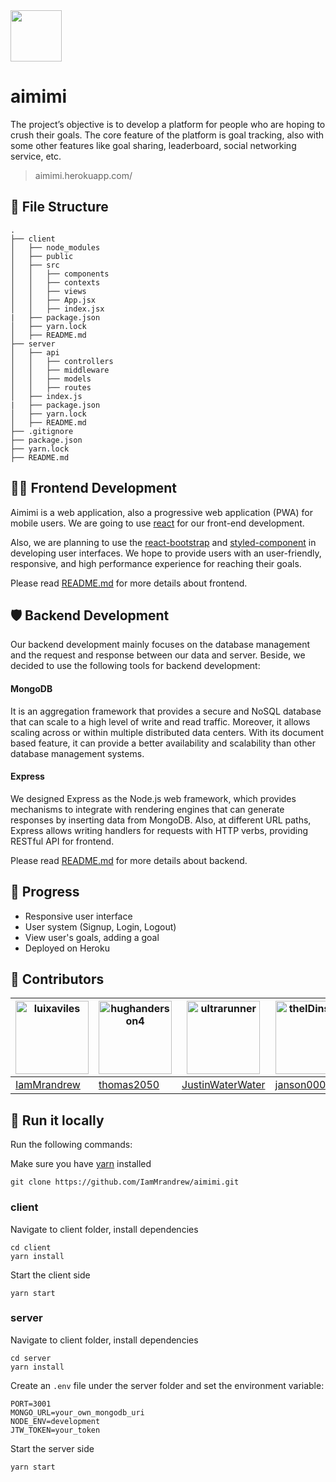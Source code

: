 <img src="https://user-images.githubusercontent.com/62586450/111118249-7be99080-85a3-11eb-81bc-55578f9afeec.png" width="82" height="82">

# aimimi

The project’s objective is to develop a platform for people who are hoping to crush their goals. The core feature of the platform is goal tracking, also with some other features like goal sharing, leaderboard, social networking service, etc.

> aimimi.herokuapp.com/

## 📁 File Structure

```
.
├── client
│   ├── node_modules
│   ├── public
│   ├── src
│   │   ├── components
│   │   ├── contexts
│   │   ├── views
│   │   ├── App.jsx
│   │   ├── index.jsx
|   ├── package.json
│   ├── yarn.lock
│   ├── README.md
├── server
│   ├── api
│   │   ├── controllers
│   │   ├── middleware
│   │   ├── models
│   │   ├── routes
│   ├── index.js
|   ├── package.json
│   ├── yarn.lock
│   ├── README.md
├── .gitignore
├── package.json
├── yarn.lock
├── README.md
```

## 💅🏻 Frontend Development

Aimimi is a web application, also a progressive web application (PWA) for mobile users. We are going to use [react](https://github.com/facebook/react) for our front-end development.

Also, we are planning to use the [react-bootstrap](https://react-bootstrap.github.io/getting-started/introduction) and [styled-component](https://styled-components.com/docs/basics) in developing user interfaces. We hope to provide users with an user-friendly, responsive, and high performance experience for reaching their goals.

Please read [README.md](https://github.com/IamMrandrew/aimimi/blob/master/client/README.md) for more details about frontend.

## 🛡️ Backend Development

Our backend development mainly focuses on the database management and the request and response between our data and server. Beside, we decided to use the following tools for backend development:

#### MongoDB

It is an aggregation framework that provides a secure and NoSQL database that can scale to a high level of write and read traffic. Moreover, it allows scaling across or within multiple distributed data centers. With its document based feature, it can provide a better availability and scalability than other database management systems.

#### Express

We designed Express as the Node.js web framework, which provides mechanisms to integrate with rendering engines that can generate responses by inserting data from MongoDB. Also, at different URL paths, Express allows writing handlers for requests with HTTP verbs, providing RESTful API for frontend.

Please read [README.md](https://github.com/IamMrandrew/aimimi/blob/master/server/README.md) for more details about backend.

## 🎯 Progress

- Responsive user interface
- User system (Signup, Login, Logout)
- View user's goals, adding a goal
- Deployed on Heroku

## 🥁 Contributors

| [<img alt="luixaviles" src="https://avatars0.githubusercontent.com/u/62586450?v=4&s=117" width="117">](https://github.com/IamMrandrew) | [<img alt="hughanderson4" src="https://avatars2.githubusercontent.com/u/67647145?v=4&s=117" width="117">](https://github.com/tomas2050) | [<img alt="ultrarunner" src="https://avatars2.githubusercontent.com/u/63246305?v=4&s=117" width="117">](https://github.com/JustinWaterWater) | [<img alt="theIDinside" src="https://avatars2.githubusercontent.com/u/67068792?v=4&s=117" width="117">](https://github.com/janson0004) | [<img alt="carmius" src="https://avatars2.githubusercontent.com/u/80109687?v=4&s=117" width="117">](https://github.com/khchoi0) |
| -------------------------------------------------------------------------------------------------------------------------------------- | --------------------------------------------------------------------------------------------------------------------------------------- | -------------------------------------------------------------------------------------------------------------------------------------------- | -------------------------------------------------------------------------------------------------------------------------------------- | ------------------------------------------------------------------------------------------------------------------------------- |
| [IamMrandrew](https://github.com/IamMrandrew)                                                                                          | [thomas2050](https://github.com/tomas2050)                                                                                              | [JustinWaterWater](https://github.com/JustinWaterWater)                                                                                      | [janson0004](https://github.com/janson0004)                                                                                            | [khchoi0](https://github.com/khchoi0)                                                                                           |

## 🚀 Run it locally

Run the following commands:

Make sure you have [yarn](https://classic.yarnpkg.com/en/docs/install/#mac-stable) installed

```
git clone https://github.com/IamMrandrew/aimimi.git
```

### client

Navigate to client folder, install dependencies

```
cd client
yarn install
```

Start the client side

```
yarn start
```

### server

Navigate to client folder, install dependencies

```
cd server
yarn install
```

Create an `.env` file under the server folder and set the environment variable:

```
PORT=3001
MONGO_URL=your_own_mongodb_uri
NODE_ENV=development
JTW_TOKEN=your_token
```

Start the server side

```
yarn start
```
